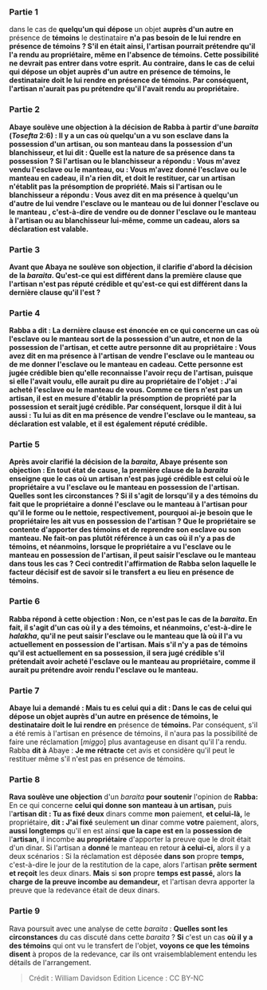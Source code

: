 
### Partie 1
dans le cas de <b>quelqu'un qui dépose</b> un objet <b>auprès d'un autre en</b> présence de <b>témoins</b> le destinataire <b>n'a pas besoin de le lui rendre <b>en présence de <b>témoins ?</b> S'il en était ainsi, l'artisan pourrait prétendre qu'il l'a rendu au propriétaire, même en l'absence de témoins. Cette possibilité ne devrait <b>pas entrer dans votre esprit. Au contraire,</b> dans le cas de <b>celui qui dépose</b> un objet <b>auprès d'un autre en</b> présence de <b>témoins,</b> le destinataire <b>doit le lui rendre</b> en</b> présence de <b>témoins.</b> Par conséquent, l'artisan n'aurait pas pu prétendre qu'il l'avait rendu au propriétaire.

### Partie 2
<b>Abaye soulève une objection</b> à la décision de Rabba à partir d'une <i>baraita</i> (<i>Tosefta</i> 2:6) : Il y a un cas où quelqu'un <b>a vu son esclave dans</b> la <b>possession d'un artisan, ou son manteau dans</b> la <b>possession d'un blanchisseur,</b> et <b>lui dit : Quelle</b> est la <b>nature de sa</b> présence <b>dans ta</b> possession ? Si l'artisan ou le blanchisseur a répondu : <b>Vous m'avez vendu</b> l'esclave ou le manteau, ou : <b>Vous m'avez donné</b> l'esclave ou le manteau <b>en cadeau,</b> il n'a <b>rien dit,</b> et doit le restituer, car un artisan n'établit pas la présomption de propriété. Mais si l'artisan ou le blanchisseur a répondu : <b>Vous avez dit en ma présence à</b> quelqu'un d'autre <b>de lui vendre</b> l'esclave ou le manteau <b>ou de lui donner</b> l'esclave ou le manteau <b>,</b> c'est-à-dire de vendre ou de donner l'esclave ou le manteau à l'artisan ou au blanchisseur lui-même, <b>comme un cadeau,</b> alors <b>sa déclaration est valable.</b>

### Partie 3
Avant que Abaya ne soulève son objection, il clarifie d'abord la décision de la <i>baraita</i>. <b>Qu'est-ce qui est différent</b> dans <b>la première clause</b> que l'artisan n'est pas réputé crédible <b>et qu'est-ce qui est différent</b> dans <b>la dernière clause</b> qu'il l'est ?

### Partie 4
<b>Rabba a dit : La dernière clause</b> est énoncée <b>en ce qui concerne</b> un cas où l'esclave ou le manteau <b>sort de la possession d'un autre,</b> et non de la possession de l'artisan, <b>et</b> cette <b>autre</b> personne <b>dit au</b> propriétaire : <b>Vous avez dit en ma présence à</b> l'artisan <b>de vendre</b> l'esclave ou le manteau <b>ou de me donner</b> l'esclave ou le manteau <b>en cadeau.</b> Cette personne est jugée crédible bien qu'elle reconnaisse l'avoir reçu de l'artisan, <b>puisque si elle l'avait voulu</b>, elle aurait pu <b>dire au</b> propriétaire de l'objet : <b>J'ai acheté</b> l'esclave ou le manteau <b>de vous.</b> Comme ce tiers n'est pas un artisan, il est en mesure d'établir la présomption de propriété par la possession et serait jugé crédible. Par conséquent, <b>lorsque</b> il <b>dit à lui aussi : Tu lui as dit en ma présence de vendre</b> l'esclave ou le manteau, <b>sa déclaration est valable, et il est</b> également <b>réputé crédible.</b>

### Partie 5
Après avoir clarifié la décision de la <i>baraita</i>, Abaye présente son objection : <b>En tout état de cause, la première clause</b> de la <i>baraita</i> <b>enseigne</b> que le cas où un artisan n'est pas jugé crédible est celui où le propriétaire <b>a vu</b> l'esclave ou le manteau en possession de l'artisan. <b>Quelles sont les circonstances ? Si</b> il s'agit de <b>lorsqu'il y a des témoins</b> du fait que le propriétaire a donné l'esclave ou le manteau à l'artisan pour qu'il le forme ou le nettoie, respectivement, <b>pourquoi ai-je</b> besoin que le propriétaire les ait <b>vus</b> en possession de l'artisan ? Que le propriétaire se contente d'<b>apporter des témoins et de reprendre</b> son esclave ou son manteau. <b>Ne fait-on pas plutôt référence</b> à un cas <b>où il n'y a pas de témoins, et</b> néanmoins, <b>lorsque</b> le propriétaire <b>a vu</b> l'esclave ou le manteau en possession de l'artisan, il <b>peut saisir</b> l'esclave ou le manteau <b>dans tous les cas ?</b> Ceci contredit l'affirmation de Rabba selon laquelle le facteur décisif est de savoir si le transfert a eu lieu en présence de témoins.

### Partie 6
Rabba répond à cette objection : <b>Non,</b> ce n'est pas le cas de la <i>baraita</i>. <b>En fait,</b> il s'agit d'un cas <b>où il y a des témoins, et</b> néanmoins, <b>c'est-à-dire</b> le <i>halakha</i>, qu'il ne peut saisir l'esclave ou le manteau que <b>là où</b> il l'a <b>vu</b> actuellement en possession de l'artisan. Mais s'il n'y a pas de témoins qu'il est actuellement en sa possession, il sera jugé crédible s'il prétendait avoir acheté l'esclave ou le manteau au propriétaire, comme il aurait pu prétendre avoir rendu l'esclave ou le manteau.

### Partie 7
Abaye lui a demandé : <b>Mais tu es</b> celui <b>qui a dit :</b> Dans le cas de <b>celui qui dépose</b> un objet <b>auprès d'un autre en</b> présence de <b>témoins,</b> le destinataire <b>doit le lui rendre</b> en</b> présence de <b>témoins. </b> Par conséquent, s'il a été remis à l'artisan en présence de témoins, il n'aura pas la possibilité de faire une réclamation [<i>miggo</i>] plus avantageuse en disant qu'il l'a rendu. Rabba <b>dit à</b> Abaye : <b>Je me rétracte</b> cet avis et considère qu'il peut le restituer même s'il n'est pas en présence de témoins.

### Partie 8
<b>Rava soulève une objection</b> d'un <i>baraita</i> <b>pour soutenir</b> l'opinion de <b>Rabba:</b> En ce qui concerne <b>celui qui donne son manteau à un artisan,</b> puis l'<b>artisan dit : Tu as fixé deux</b> dinars comme <b>mon</b> paiement, <b>et celui-là,</b> le propriétaire, <b>dit : J'ai fixé</b> seulement <b>un</b> dinar comme <b>votre</b> paiement, alors, <b>aussi longtemps</b> qu'il en est ainsi <b>que la cape est en</b> la <b>possession de</b> l'<b>artisan,</b> il incombe <b>au propriétaire</b> d'apporter la preuve</b> que le droit était d'un dinar. Si l'artisan a <b>donné</b> le manteau en retour <b>à celui-ci,</b> alors il y a deux scénarios : Si la réclamation est déposée <b>dans son</b> propre <b>temps,</b> c'est-à-dire le jour de la restitution de la cape, alors l'artisan <b>prête serment et reçoit</b> les deux dinars. <b>Mais</b> si <b>son</b> propre <b>temps est passé,</b> alors <b>la charge de la preuve incombe au demandeur,</b> et l'artisan devra apporter la preuve que la redevance était de deux dinars.

### Partie 9
Rava poursuit avec une analyse de cette <i>baraita</i> : <b>Quelles sont les circonstances</b> du cas discuté dans cette <i>baraita</i> ? <b>Si</b> c'est un cas <b>où il y a des témoins</b> qui ont vu le transfert de l'objet, <b>voyons ce que les témoins disent</b> à propos de la redevance, car ils ont vraisemblablement entendu les détails de l'arrangement.

>Crédit : William Davidson Edition
>Licence : CC BY-NC